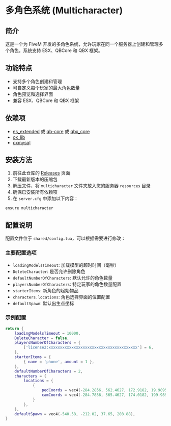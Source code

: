 # 多角色系统 (Multicharacter)

## 简介
这是一个为 FiveM 开发的多角色系统，允许玩家在同一个服务器上创建和管理多个角色。系统支持 ESX、QBCore 和 QBX 框架。

## 功能特点
- 支持多个角色创建和管理
- 可自定义每个玩家的最大角色数量
- 角色预览和选择界面
- 兼容 ESX、QBCore 和 QBX 框架

## 依赖项
- [es_extended](https://github.com/esx-framework/esx-legacy) 或 [qb-core](https://github.com/qbcore-framework/qb-core) 或 [qbx_core](https://github.com/Qbox-project/qbx_core)
- [ox_lib](https://github.com/overextended/ox_lib)
- [oxmysql](https://github.com/overextended/oxmysql)

## 安装方法
1. 前往此仓库的 [Releases](https://github.com/oliann97/multicharacter/releases) 页面
2. 下载最新版本的压缩包
3. 解压文件，将 `multicharacter` 文件夹放入您的服务器 `resources` 目录
4. 确保已安装所有依赖项
5. 在 `server.cfg` 中添加以下内容：
```
ensure multicharacter
```

## 配置说明
配置文件位于 `shared/config.lua`，可以根据需要进行修改：

### 主要配置选项
- `loadingModelsTimeout`: 加载模型的超时时间（毫秒）
- `DeleteCharacter`: 是否允许删除角色
- `defaultNumberOfCharacters`: 默认允许的角色数量
- `playersNumberOfCharacters`: 特定玩家的角色数量配置
- `starterItems`: 新角色的起始物品
- `characters.locations`: 角色选择界面的位置配置
- `defaultSpawn`: 默认出生点坐标

### 示例配置
```lua
return {
    loadingModelsTimeout = 10000,
    DeleteCharacter = false,
    playersNumberOfCharacters = { 
        ['license2:xxxxxxxxxxxxxxxxxxxxxxxxxxxxxxxxxxxxxxx'] = 6,
    },
    starterItems = { 
        { name = 'phone', amount = 1 },
    },
    defaultNumberOfCharacters = 2,
    characters = {
        locations = { 
            {
                pedCoords = vec4(-284.2856, 562.4627, 172.9182, 19.9895),
                camCoords = vec4(-284.7856, 565.4627, 174.0182, 199.9895),
            }
        },
    },
    defaultSpawn = vec4(-540.58, -212.02, 37.65, 208.88),
}
```
